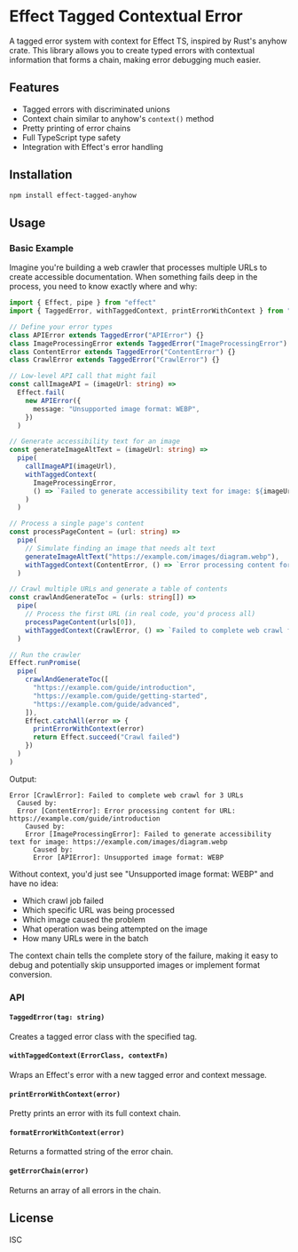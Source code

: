 # Effect Tagged Contextual Error

A tagged error system with context for Effect TS, inspired by Rust's anyhow crate. This library allows you to create typed errors with contextual information that forms a chain, making error debugging much easier.

## Features

- Tagged errors with discriminated unions
- Context chain similar to anyhow's `context()` method
- Pretty printing of error chains
- Full TypeScript type safety
- Integration with Effect's error handling

## Installation

```bash
npm install effect-tagged-anyhow
```

## Usage

### Basic Example

Imagine you're building a web crawler that processes multiple URLs to create accessible documentation. When something fails deep in the process, you need to know exactly where and why:

```typescript
import { Effect, pipe } from "effect"
import { TaggedError, withTaggedContext, printErrorWithContext } from "effect-tagged-anyhow"

// Define your error types
class APIError extends TaggedError("APIError") {}
class ImageProcessingError extends TaggedError("ImageProcessingError") {}
class ContentError extends TaggedError("ContentError") {}
class CrawlError extends TaggedError("CrawlError") {}

// Low-level API call that might fail
const callImageAPI = (imageUrl: string) =>
  Effect.fail(
    new APIError({
      message: "Unsupported image format: WEBP",
    })
  )

// Generate accessibility text for an image
const generateImageAltText = (imageUrl: string) =>
  pipe(
    callImageAPI(imageUrl),
    withTaggedContext(
      ImageProcessingError,
      () => `Failed to generate accessibility text for image: ${imageUrl}`
    )
  )

// Process a single page's content
const processPageContent = (url: string) =>
  pipe(
    // Simulate finding an image that needs alt text
    generateImageAltText("https://example.com/images/diagram.webp"),
    withTaggedContext(ContentError, () => `Error processing content for URL: ${url}`)
  )

// Crawl multiple URLs and generate a table of contents
const crawlAndGenerateToc = (urls: string[]) =>
  pipe(
    // Process the first URL (in real code, you'd process all)
    processPageContent(urls[0]),
    withTaggedContext(CrawlError, () => `Failed to complete web crawl for ${urls.length} URLs`)
  )

// Run the crawler
Effect.runPromise(
  pipe(
    crawlAndGenerateToc([
      "https://example.com/guide/introduction",
      "https://example.com/guide/getting-started",
      "https://example.com/guide/advanced",
    ]),
    Effect.catchAll(error => {
      printErrorWithContext(error)
      return Effect.succeed("Crawl failed")
    })
  )
)
```

Output:

```
Error [CrawlError]: Failed to complete web crawl for 3 URLs
  Caused by:
  Error [ContentError]: Error processing content for URL: https://example.com/guide/introduction
    Caused by:
    Error [ImageProcessingError]: Failed to generate accessibility text for image: https://example.com/images/diagram.webp
      Caused by:
      Error [APIError]: Unsupported image format: WEBP
```

Without context, you'd just see "Unsupported image format: WEBP" and have no idea:

- Which crawl job failed
- Which specific URL was being processed
- Which image caused the problem
- What operation was being attempted on the image
- How many URLs were in the batch

The context chain tells the complete story of the failure, making it easy to debug and potentially skip unsupported images or implement format conversion.

### API

#### `TaggedError(tag: string)`

Creates a tagged error class with the specified tag.

#### `withTaggedContext(ErrorClass, contextFn)`

Wraps an Effect's error with a new tagged error and context message.

#### `printErrorWithContext(error)`

Pretty prints an error with its full context chain.

#### `formatErrorWithContext(error)`

Returns a formatted string of the error chain.

#### `getErrorChain(error)`

Returns an array of all errors in the chain.

## License

ISC
